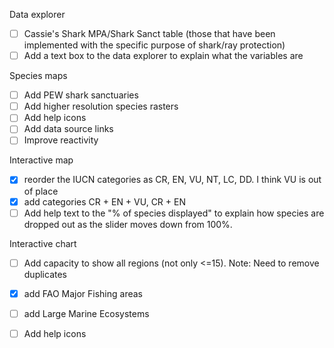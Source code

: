 Data explorer
- [ ] Cassie's Shark MPA/Shark Sanct table (those that have been implemented with the specific purpose of shark/ray protection)
- [ ] Add a text box to the data explorer to explain what the variables are

Species maps
- [ ] Add PEW shark sanctuaries
- [ ] Add higher resolution species rasters
- [ ] Add help icons
- [ ] Add data source links
- [ ] Improve reactivity

Interactive map
- [X] reorder the IUCN categories as CR, EN, VU, NT, LC, DD. I think VU is out of place
- [X] add categories CR + EN + VU, CR + EN 
- [ ] Add help  text to the "% of species displayed" to explain how species are dropped out as the slider moves down from 100%. 

Interactive chart
- [ ] Add capacity to show all regions (not only <=15). Note: Need to remove duplicates
- [X] add FAO Major Fishing areas
- [ ] add Large Marine Ecosystems
- [ ] Add help icons


